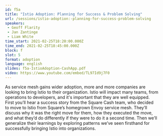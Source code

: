 ```yaml
---
id: f5a
title: "Istio Adoption: Planning for Success & Problem Solving"
url: /sessions/istio-adoption:-planning-for-success-problem-solving
speakers:
 - Geoff Flarity
 - Jan Zantinge
 - Liam White
time_start: 2021-02-25T18:20:00.000Z
time_end: 2021-02-25T18:45:00.000Z
block: f
slot: 5
format: adoption
language: english
slides: f5a-IstioAdoption-CashApp.pdf
video: https://www.youtube.com/embed/TL97Id9j7F0
---
```


As service mesh gains wider adoption, more and more companies are looking to bring Istio to their organization. Istio will impact many teams, from operations to developers, and it's important that they are well equipped. First you’ll hear a success story from the Square Cash team, who decided to move to Istio from Square’s homegrown Envoy service mesh. They’ll discuss why it was the right move for them, how they executed the move, and what they’d do differently if they were to do it a second time. Then we’ll generalize their learnings by exploring patterns we’ve seen firsthand for successfully bringing Istio into organizations.